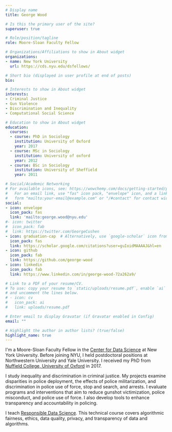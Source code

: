 ```yaml
---
# Display name
title: George Wood

# Is this the primary user of the site?
superuser: true

# Role/position/tagline
role: Moore-Sloan Faculty Fellow

# Organizations/Affiliations to show in About widget
organizations:
- name: New York University
  url: https://cds.nyu.edu/dsfellows/

# Short bio (displayed in user profile at end of posts)
bio:

# Interests to show in About widget
interests:
- Criminal Justice
- Gun Violence
- Discrimination and Inequality
- Computational Social Science

# Education to show in About widget
education:
  courses:
  - course: PhD in Sociology
    institution: University of Oxford
    year: 2017
  - course: MSc in Sociology
    institution: University of oxford
    year: 2012
  - course: BSc in Sociology
    institution: University of Sheffield
    year: 2011

# Social/Academic Networking
# For available icons, see: https://wowchemy.com/docs/getting-started/page-builder/#icons
#   For an email link, use "fas" icon pack, "envelope" icon, and a link in the
#   form "mailto:your-email@example.com" or "/#contact" for contact widget.
social:
- icon: envelope
  icon_pack: fas
  link: 'mailto:george.wood@nyu.edu'
#- icon: twitter
#  icon_pack: fab
#  link: https://twitter.com/GeorgeCushen
- icon: graduation-cap  # Alternatively, use `google-scholar` icon from `ai` icon pack
  icon_pack: fas
  link: https://scholar.google.com/citations?user=guIoidMAAAAJ&hl=en
- icon: github
  icon_pack: fab
  link: https://github.com/george-wood
- icon: linkedin
  icon_pack: fab
  link: https://www.linkedin.com/in/george-wood-72a262a9/

# Link to a PDF of your resume/CV.
# To use: copy your resume to `static/uploads/resume.pdf`, enable `ai` icons in `params.toml`,
# and uncomment the lines below.
# - icon: cv
#   icon_pack: ai
#   link: uploads/resume.pdf

# Enter email to display Gravatar (if Gravatar enabled in Config)
email: ""

# Highlight the author in author lists? (true/false)
highlight_name: true
---
```


I'm a Moore-Sloan Faculty Fellow in the [Center for Data Science](https://cds.nyu.edu/) at New York University. Before joining NYU, I held postdoctoral positions at Northwestern University and Yale University. I received my PhD from [Nuffield College, University of Oxford](https://www.nuffield.ox.ac.uk/) in 2017.

I study inequality and discrimination in criminal justice. My projects examine disparities in police deployment, the effects of police militarization, and discrimination in police use of force, stop and search, and arrests. I evaluate programs and interventions that aim to reduce gunshot victimization, police misconduct, and police use of force. I also develop tools to enhance transparency and accountability in policing.

I teach [Responsible Data Science](https://dataresponsibly.github.io/rds/). This technical course covers algorithmic fairness, ethics, data quality, privacy, and transparency of data and algorithms.

